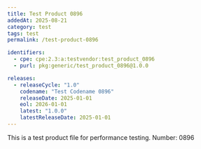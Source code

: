 ```yaml
---
title: Test Product 0896
addedAt: 2025-08-21
category: test
tags: test
permalink: /test-product-0896

identifiers:
  - cpe: cpe:2.3:a:testvendor:test_product_0896
  - purl: pkg:generic/test_product_0896@1.0.0

releases:
  - releaseCycle: "1.0"
    codename: "Test Codename 0896"
    releaseDate: 2025-01-01
    eol: 2026-01-01
    latest: "1.0.0"
    latestReleaseDate: 2025-01-01
---
```


This is a test product file for performance testing. Number: 0896
